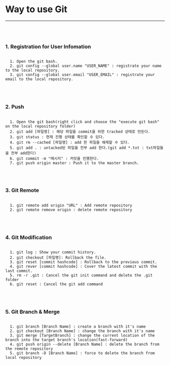 <h1>Way to use Git</h1><hr>
<br><br>

<h3>1. Registration for User Infomation</h3>
<pre>
<code>
  1. Open the git bash.
  2. git config --global user.name "USER_NAME" : registrate your name to the local repository.
  3. git config --global user.email "USER_EMAIL" : registrate your email to the local repository.
</code>
</pre>
<br>

<h3>2. Push</h3>
<pre>
<code>
  1. Open the git bash(right click and choose the "execute git bash" on the local repository folder)
  2. git add [파일명] : 해당 파일을 commit을 위한 tracked 상태로 만든다.
  3. git status : 현재 진행 상태를 확인할 수 있다.
  4. git rm --cached [파일명] : add 한 파일을 해제할 수 있다.
  5. git add . : untacked된 파일을 전부 add 한다.(git add *.txt : txt파일들을 전부 add한다)
  6. git commit -m "메시지" : 커밋을 진행한다.
  7. git push origin master : Push it to the master branch.
</code>
</pre>
<br>

<h3>3. Git Remote</h3>
<pre>
<code>
  1. git remote add origin "URL" : Add remote repository
  2. git remote remove origin : delete remote repository
</code>
</pre>
<br>

<h3>4. Git Modification</h3>
<pre>
<code>
  1. git log : Show your commit history.
  2. git checkout [파일명]: Rollback the file.
  3. git reset [commit hashcode] : Rollback to the previous commit.
  4. git rever [commit hashcode] : Cover the latest commit with the last commit.
  5. rm -r .git : Cancel the git init command and delete the .git folder
  6. git reset : Cancel the git add command
</code>
</pre>
<br>

<h3>5. Git Branch & Merge</h3>
<pre>
<code>
  1. git branch [Branch Name] : create a branch with it's name
  2. git checkout [Branch Name] : change the branch with it's name
  3. git merge [TargetBranch] : change the current location of the branch into the target branch's location(fast-forward)
  4. git push origin --delete [Branch Name] : delete the branch from the remote repository
  5. git branch -D [Branch Name] : force to delete the branch from local repository
</code>
</pre>
<br>
